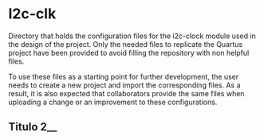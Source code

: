 # I2c-clk

Directory that holds the configuration files for the i2c-clock module used in the
design of the project. Only the needed files to replicate the Quartus project
have been provided to avoid filling the repository with non helpful files.

To use these files as a starting point for further development, the user needs
to create a new project and import the corresponding files. As a result, it is
also expected that collaborators provide the same files when uploading a change
or an improvement to these configurations.

## Titulo 2__